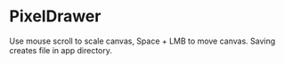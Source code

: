 # PixelDrawer

Use mouse scroll to scale canvas, Space + LMB to move canvas.
Saving creates file in app directory.
